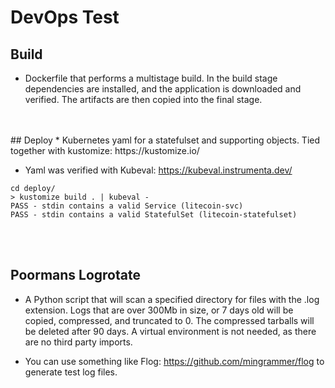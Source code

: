 # DevOps Test

## Build
* Dockerfile that performs a multistage build. In the build stage dependencies are installed, and the application is downloaded and verified. The artifacts are then copied into the final stage.
<br>
<br>
## Deploy
* Kubernetes yaml for a statefulset and supporting objects. Tied together with kustomize: https://kustomize.io/

* Yaml was verified with Kubeval: https://kubeval.instrumenta.dev/
```
cd deploy/
> kustomize build . | kubeval -
PASS - stdin contains a valid Service (litecoin-svc)
PASS - stdin contains a valid StatefulSet (litecoin-statefulset)

```
<br>
<br>

## Poormans Logrotate
* A Python script that will scan a specified directory for files with the .log extension. Logs that are over 300Mb in size, or 7 days old will be copied, compressed, and truncated to 0. The compressed tarballs will be deleted after 90 days. A virtual environment is not needed, as there are no third party imports. 

* You can use something like Flog: https://github.com/mingrammer/flog to generate test log files.